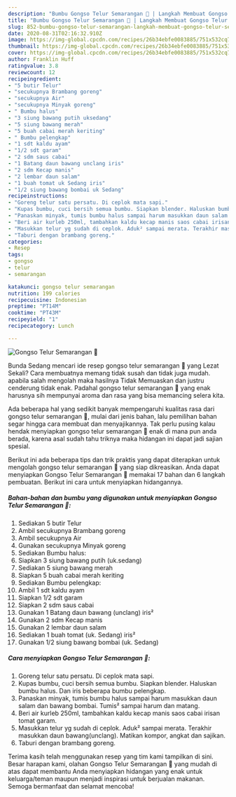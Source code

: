 ```yaml
---
description: "Bumbu Gongso Telur Semarangan 🍳 | Langkah Membuat Gongso Telur Semarangan 🍳 Yang Mudah Dan Praktis"
title: "Bumbu Gongso Telur Semarangan 🍳 | Langkah Membuat Gongso Telur Semarangan 🍳 Yang Mudah Dan Praktis"
slug: 852-bumbu-gongso-telur-semarangan-langkah-membuat-gongso-telur-semarangan-yang-mudah-dan-praktis
date: 2020-08-31T02:16:32.910Z
image: https://img-global.cpcdn.com/recipes/26b34ebfe0083885/751x532cq70/gongso-telur-semarangan-🍳-foto-resep-utama.jpg
thumbnail: https://img-global.cpcdn.com/recipes/26b34ebfe0083885/751x532cq70/gongso-telur-semarangan-🍳-foto-resep-utama.jpg
cover: https://img-global.cpcdn.com/recipes/26b34ebfe0083885/751x532cq70/gongso-telur-semarangan-🍳-foto-resep-utama.jpg
author: Franklin Huff
ratingvalue: 3.8
reviewcount: 12
recipeingredient:
- "5 butir Telur"
- "secukupnya Brambang goreng"
- "secukupnya Air"
- "secukupnya Minyak goreng"
- " Bumbu halus"
- "3 siung bawang putih uksedang"
- "5 siung bawang merah"
- "5 buah cabai merah keriting"
- " Bumbu pelengkap"
- "1 sdt kaldu ayam"
- "1/2 sdt garam"
- "2 sdm saus cabai"
- "1 Batang daun bawang unclang iris"
- "2 sdm Kecap manis"
- "2 lembar daun salam"
- "1 buah tomat uk Sedang iris"
- "1/2 siung bawang bombai uk Sedang"
recipeinstructions:
- "Goreng telur satu persatu. Di ceplok mata sapi."
- "Kupas bumbu, cuci bersih semua bumbu. Siapkan blender. Haluskan bumbu halus. Dan iris beberapa bumbu pelengkap."
- "Panaskan minyak, tumis bumbu halus sampai harum masukkan daun salam dan bawang bombai. Tumis² sampai harum dan matang."
- "Beri air kurleb 250ml, tambahkan kaldu kecap manis saos cabai irisan tomat garam."
- "Masukkan telur yg sudah di ceplok. Aduk² sampai merata. Terakhir masukkan daun bawang(unclang). Matikan kompor, angkat dan sajikan."
- "Taburi dengan brambang goreng."
categories:
- Resep
tags:
- gongso
- telur
- semarangan

katakunci: gongso telur semarangan 
nutrition: 199 calories
recipecuisine: Indonesian
preptime: "PT14M"
cooktime: "PT43M"
recipeyield: "1"
recipecategory: Lunch

---
```



![Gongso Telur Semarangan 🍳](https://img-global.cpcdn.com/recipes/26b34ebfe0083885/751x532cq70/gongso-telur-semarangan-🍳-foto-resep-utama.jpg)

Bunda Sedang mencari ide resep gongso telur semarangan 🍳 yang Lezat Sekali? Cara membuatnya memang tidak susah dan tidak juga mudah. apabila salah mengolah maka hasilnya Tidak Memuaskan dan justru cenderung tidak enak. Padahal gongso telur semarangan 🍳 yang enak harusnya sih mempunyai aroma dan rasa yang bisa memancing selera kita.



Ada beberapa hal yang sedikit banyak mempengaruhi kualitas rasa dari gongso telur semarangan 🍳, mulai dari jenis bahan, lalu pemilihan bahan segar hingga cara membuat dan menyajikannya. Tak perlu pusing kalau hendak menyiapkan gongso telur semarangan 🍳 enak di mana pun anda berada, karena asal sudah tahu triknya maka hidangan ini dapat jadi sajian spesial.


Berikut ini ada beberapa tips dan trik praktis yang dapat diterapkan untuk mengolah gongso telur semarangan 🍳 yang siap dikreasikan. Anda dapat menyiapkan Gongso Telur Semarangan 🍳 memakai 17 bahan dan 6 langkah pembuatan. Berikut ini cara untuk menyiapkan hidangannya.

<!--inarticleads1-->

##### Bahan-bahan dan bumbu yang digunakan untuk menyiapkan Gongso Telur Semarangan 🍳:

1. Sediakan 5 butir Telur
1. Ambil secukupnya Brambang goreng
1. Ambil secukupnya Air
1. Gunakan secukupnya Minyak goreng
1. Sediakan  Bumbu halus:
1. Siapkan 3 siung bawang putih (uk.sedang)
1. Sediakan 5 siung bawang merah
1. Siapkan 5 buah cabai merah keriting
1. Sediakan  Bumbu pelengkap:
1. Ambil 1 sdt kaldu ayam
1. Siapkan 1/2 sdt garam
1. Siapkan 2 sdm saus cabai
1. Gunakan 1 Batang daun bawang (unclang) iris²
1. Gunakan 2 sdm Kecap manis
1. Gunakan 2 lembar daun salam
1. Sediakan 1 buah tomat (uk. Sedang) iris²
1. Gunakan 1/2 siung bawang bombai (uk. Sedang)




<!--inarticleads2-->

##### Cara menyiapkan Gongso Telur Semarangan 🍳:

1. Goreng telur satu persatu. Di ceplok mata sapi.
1. Kupas bumbu, cuci bersih semua bumbu. Siapkan blender. Haluskan bumbu halus. Dan iris beberapa bumbu pelengkap.
1. Panaskan minyak, tumis bumbu halus sampai harum masukkan daun salam dan bawang bombai. Tumis² sampai harum dan matang.
1. Beri air kurleb 250ml, tambahkan kaldu kecap manis saos cabai irisan tomat garam.
1. Masukkan telur yg sudah di ceplok. Aduk² sampai merata. Terakhir masukkan daun bawang(unclang). Matikan kompor, angkat dan sajikan.
1. Taburi dengan brambang goreng.




Terima kasih telah menggunakan resep yang tim kami tampilkan di sini. Besar harapan kami, olahan Gongso Telur Semarangan 🍳 yang mudah di atas dapat membantu Anda menyiapkan hidangan yang enak untuk keluarga/teman maupun menjadi inspirasi untuk berjualan makanan. Semoga bermanfaat dan selamat mencoba!
